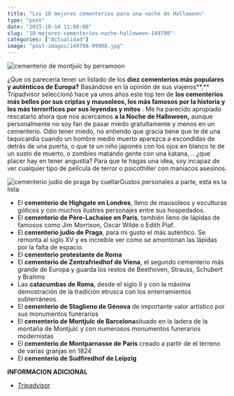 ```yaml
---
title: "Los 10 mejores cementerios para una noche de Halloween"
type: "post"
date: "2015-10-14 11:00:00"
slug: "10-mejores-cementerios-noche-halloween-149798"
categories: ["Actualidad"]
image: "post-images/149798-99988.jpg"
---
```


 ![cementerio de montjuïc by perramoon](post-images/149798-99988.jpg "cementerio de montjuïc by perramoon")

 ¿Que os parecería tener un listado de los **diez cementerios más populares y auténticos de Europa?** Basándose en la opinión de sus viajeros**,** Tripadvisor seleccionó hace ya unos años este top ten de **los cementerios más bellos por sus criptas y mausoleos, los más famosos por la historia y los más terroríficos por sus leyendas y mitos** . Me ha parecido apropiado rescatarlo ahora que nos acercamos **a la Noche de Halloween,** aunque personalmente no soy fan de pasar miedo gratuitamente y menos en un cementerio. Odio tener miedo, no entiendo que gracia tiene que te dé una taquicardia cuando un hombre medio muerto aparezca a escondidas de detrás de una puerta, o que te un niño japonés con los ojos en blanco te de un susto de muerto, o zombies matando gente con una katana, .. ¿que placer hay en tener angustia? Para que te hagas una idea, soy incapaz de ver cualquier tipo de película de terror o psicothiller con maniacos asesinos.

 ![cementerio judio de praga by cuellar](post-images/149798-99989.jpg "cementerio judio de praga by cuellar")Gustos personales a parte, esta es la lista

- El **cementerio de Highgate en Londres**, lleno de mausoleos y esculturas góticos y con muchos ilustres personajes entre sus hospedados.
- El **cementerio de Père-Lachaise en París**, también lleno de lápidas de famosos como Jim Morrison, Oscar Wilde o Edith Piaf.
- El **cementerio judío de Praga**, para mi gusto el más auténtico. Se remonta al siglo XV y es increíble ver como se amontonan las lápidas por la falta de espacio.
- El **cementerio protestante de Roma**
- El **cementerio de Zentrafriedhof de Viena**, el segundo cementerio más grande de Europa y guarda los restos de Beethoven, Strauss, Schubert y Brahms
- Las **catacumbas de Roma**, desde el siglo II y con la máxima demostración de la tradición etrusca con los enterramientos subterráneos.
- El **cementerio de Staglieno de Génova** de importante valor artístico por sus monumentos funerarios
- El **cementerio de Montjuïc de Barcelona**situado en la ladera de la montaña de Montjuïc y con numerosos monumentos funerarios modernistas
- El **cementerio de Montparnasse de París** creado a partir de el terreno de varias granjas en 1824
- El **cementerio de Sudfiredhof de Leipzig**

 **INFORMACION ADICIONAL**

- [Tripadvisor](http://www.tripadvisor.es/)